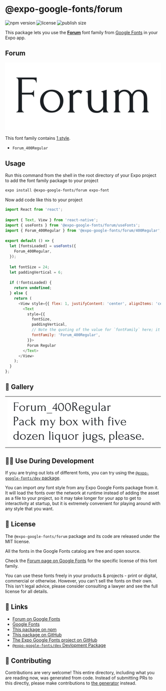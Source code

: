 # @expo-google-fonts/forum

![npm version](https://flat.badgen.net/npm/v/@expo-google-fonts/forum)
![license](https://flat.badgen.net/github/license/expo/google-fonts)
![publish size](https://flat.badgen.net/packagephobia/install/@expo-google-fonts/forum)

This package lets you use the [**Forum**](https://fonts.google.com/specimen/Forum) font family from [Google Fonts](https://fonts.google.com/) in your Expo app.

## Forum

![Forum](./font-family.png)

This font family contains [1 style](#-gallery).

- `Forum_400Regular`

## Usage

Run this command from the shell in the root directory of your Expo project to add the font family package to your project
```sh
expo install @expo-google-fonts/forum expo-font
```

Now add code like this to your project
```js
import React from 'react';

import { Text, View } from 'react-native';
import { useFonts } from '@expo-google-fonts/forum/useFonts';
import { Forum_400Regular } from '@expo-google-fonts/forum/400Regular';

export default () => {
  let [fontsLoaded] = useFonts({
    Forum_400Regular,
  });

  let fontSize = 24;
  let paddingVertical = 6;

  if (!fontsLoaded) {
    return undefined;
  } else {
    return (
      <View style={{ flex: 1, justifyContent: 'center', alignItems: 'center' }}>
        <Text
          style={{
            fontSize,
            paddingVertical,
            // Note the quoting of the value for `fontFamily` here; it expects a string!
            fontFamily: 'Forum_400Regular',
          }}>
          Forum Regular
        </Text>
      </View>
    );
  }
};

```

## 🔡 Gallery


||||
|-|-|-|
|![Forum_400Regular](.//400Regular/Forum_400Regular.ttf.png)||||


## 👩‍💻 Use During Development

If you are trying out lots of different fonts, you can try using the [`@expo-google-fonts/dev` package](https://github.com/freeboub/google-fonts/tree/master/font-packages/dev#readme).

You can import *any* font style from any Expo Google Fonts package from it. It will load the fonts
over the network at runtime instead of adding the asset as a file to your project, so it may take longer
for your app to get to interactivity at startup, but it is extremely convenient
for playing around with any style that you want.

## 📖 License

The `@expo-google-fonts/forum` package and its code are released under the MIT license.

All the fonts in the Google Fonts catalog are free and open source.

Check the [Forum page on Google Fonts](https://fonts.google.com/specimen/Forum) for the specific license of this font family.

You can use these fonts freely in your products & projects - print or digital, commercial or otherwise. However, you can't sell the fonts on their own. This isn't legal advice, please consider consulting a lawyer and see the full license for all details.

## 🔗 Links

- [Forum on Google Fonts](https://fonts.google.com/specimen/Forum)
- [Google Fonts](https://fonts.google.com/)
- [This package on npm](https://www.npmjs.com/package/@expo-google-fonts/forum)
- [This package on GitHub](https://github.com/freeboub/google-fonts/tree/master/font-packages/forum)
- [The Expo Google Fonts project on GitHub](https://github.com/freeboub/google-fonts)
- [`@expo-google-fonts/dev` Devlopment Package](https://github.com/freeboub/google-fonts/tree/master/font-packages/dev)

## 🤝 Contributing

Contributions are very welcome! This entire directory, including what you are reading now, was generated from code. Instead of submitting PRs to this directly, please make contributions to [the generator](https://github.com/freeboub/google-fonts/tree/master/packages/generator) instead.
